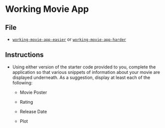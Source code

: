 
# Working Movie App

## File

* [`working-movie-app-easier`](Unsolved/working-movie-app-easier.html) or [`working-movie-app-harder`](Unsolved/working-movie-app-harder.html)

## Instructions

* Using either version of the starter code provided to you, complete the application so that various snippets of information about your movie are displayed underneath. As a suggestion, display at least each of the following:

  * Movie Poster

  * Rating

  * Release Date

  * Plot
